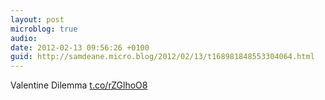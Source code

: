 ```yaml
---
layout: post
microblog: true
audio: 
date: 2012-02-13 09:56:26 +0100
guid: http://samdeane.micro.blog/2012/02/13/t168981848553304064.html
---
```

Valentine Dilemma [t.co/rZGlhoO8](http://t.co/rZGlhoO8)
